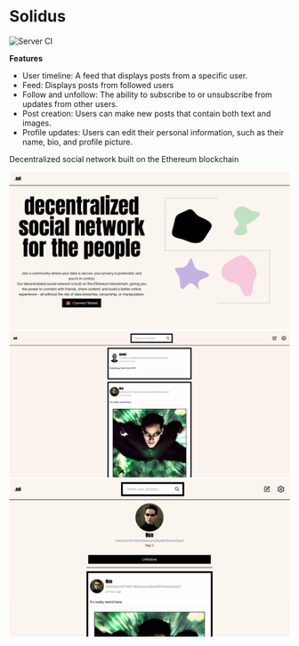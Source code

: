 # Solidus

![Server CI](https://github.com/danielfamiyeh/solidus/actions/workflows/backend.yml/badge.svg)

<b>Features</b>

- User timeline: A feed that displays posts from a specific user.
- Feed: Displays posts from followed users
- Follow and unfollow: The ability to subscribe to or unsubscribe from updates from other users.
- Post creation: Users can make new posts that contain both text and images.
- Profile updates: Users can edit their personal information, such as their name, bio, and profile picture.

Decentralized social network built on the Ethereum blockchain

![Landing Page](./media/screenshots/home.png)
![Feed](./media/screenshots/feed.png)
![Neo's Profile](./media/screenshots/neoprofile.png)
